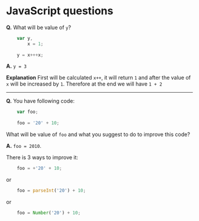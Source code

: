 # JavaScript questions

**Q.** What will be value of `y`?

```javascript
    var y,
        x = 1;
        
    y = x+++x;
```

**A.** `y = 3`

**Explanation** First will be calculated `x++`, it will return `1` and after the value of `x` will be increased by `1`.
Therefore at the end we will have `1 + 2`

---

**Q.** You have following code:

```javascript
    var foo;
        
    foo = '20' + 10;
```

What will be value of `foo` and what you suggest to do to improve this code?

**A.** `foo = 2010`.

There is 3 ways to improve it:

```javascript
    foo = +'20' + 10;
```

or

```javascript
    foo = parseInt('20') + 10;
```

or

```javascript
    foo = Number('20') + 10;
```
